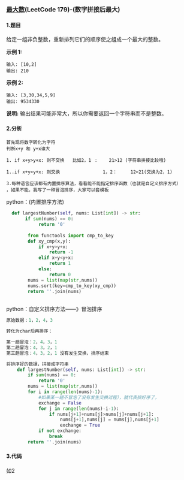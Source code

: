 ### [最大数](https://leetcode-cn.com/problems/largest-number/)(LeetCode 179)-(数字拼接后最大)

#### 1.题目

给定一组非负整数，重新排列它们的顺序使之组成一个最大的整数。

**示例 1:**

```
输入: [10,2]
输出: 210
```

**示例 2:**

```
输入: [3,30,34,5,9]
输出: 9534330
```

**说明:** 输出结果可能非常大，所以你需要返回一个字符串而不是整数。

#### 2.分析

```
首先现将数字转化为字符
判断x+y 和 y+x谁大

1. if x+y>y+x: 则不交换   比如2，1 ：    21>12 (字符串拼接比较哦)

1..if x+y<y+x: 则交换                1，2：     12<21(交换为2，1)

3.每种语言应该都有内置排序算法，看看能不能指定排序函数（也就是自定义排序方式）
，如果不能，我写了一种冒泡排序，大家可以套模板
```

python：(内置排序方法)

```python
  def largestNumber(self, nums: List[int]) -> str:
	   if sum(nums) == 0:
            return '0'
        
        from functools import cmp_to_key
        def xy_cmp(x,y):
            if x+y>y+x:
                return -1
            elif x+y<y+x:
                return 1
            else:
                return 0
        nums = list(map(str,nums))
        nums.sort(key=cmp_to_key(xy_cmp))
        return ''.join(nums)
        
```

python：自定义排序方法——》冒泡排序

```python
原始数据：1，2，4，3

转化为char后再排序：

第一趟冒泡：2，4，3，1
第二趟冒泡：4，3，2，1
第三趟冒泡：4，3，2，1 没有发生交换，排序结束

将排序好的数据，拼接成字符串
    def largestNumber(self, nums: List[int]) -> str:
        if sum(nums) == 0:
            return '0'
        nums = list(map(str,nums))
        for i in range(len(nums)-1):
            #如果某一趟不冒泡了没有发生交换过程），就代表排好序了，
            exchange = False
            for j in range(len(nums)-i-1):
                if nums[j+1]+nums[j]>nums[j]+nums[j+1]:
                    nums[j+1],nums[j] = nums[j],nums[j+1]
                    exchange = True
            if not exchange:
                break
        return ''.join(nums)
```

#### 3.代码

如2